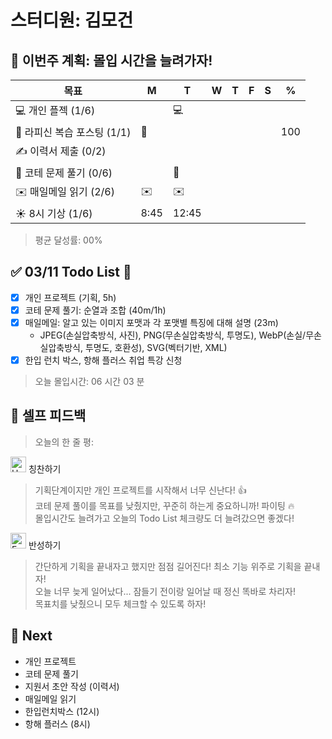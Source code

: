 # 스터디원: 김모건

## 🚀 이번주 계획: 몰입 시간을 늘려가자!

| 목표                        | M    | T     | W   | T   | F   | S   | %   |
| --------------------------- | ---- | ----- | --- | --- | --- | --- | --- |
| 💻 개인 플젝 (1/6)          |      | 💻    |     |     |     |     |     |
| 📜 라피신 복습 포스팅 (1/1) | 📜   |       |     |     |     |     | 100 |
| ✍️ 이력서 제출 (0/2)        |      |       |     |     |     |     |     |
| 🔢 코테 문제 풀기 (0/6)     |      | 🔢    |     |     |     |     |     |
| ✉️ 매일메일 읽기 (2/6)      | ✉️   | ✉️    |     |     |     |     |     |
| ☀️ 8시 기상 (1/6)           | 8:45 | 12:45 |     |     |     |     |     |

> 평균 달성률: 00%<br>

## ✅ 03/11 Todo List 🌸

- [x] 개인 프로젝트 (기획, 5h)
- [x] 코테 문제 풀기: 순열과 조합 (40m/1h)
- [x] 매일메일: 알고 있는 이미지 포맷과 각 포맷별 특징에 대해 설명 (23m)
  - JPEG(손실압축방식, 사진), PNG(무손실압축방식, 투명도), WebP(손실/무손실압축방식, 투명도, 호환성), SVG(벡터기반, XML)
- [x] 한입 런치 박스, 항해 플러스 취업 특강 신청

> 오늘 몰입시간: 06 시간 03 분<br>

## 🎉 셀프 피드백

> 오늘의 한 줄 평: <br>

<img src="https://raw.githubusercontent.com/Tarikul-Islam-Anik/Animated-Fluent-Emojis/master/Emojis/Smilies/Hugging%20Face.png" alt="Hugging Face" width="25" height="25"> 칭찬하기 </img>

> 기획단계이지만 개인 프로젝트를 시작해서 너무 신난다! 👍 <br>
> 코테 문제 풀이를 목표를 낮췄지만, 꾸준히 하는게 중요하니까! 파이팅 🔥<br>
> 몰입시간도 늘려가고 오늘의 Todo List 체크량도 더 늘려갔으면 좋겠다! <br>

<img src="https://raw.githubusercontent.com/Tarikul-Islam-Anik/Animated-Fluent-Emojis/master/Emojis/Smilies/Face%20with%20Monocle.png" alt="Face with Monocle" width="25" height="25"> 반성하기</img>

> 간단하게 기획을 끝내자고 했지만 점점 길어진다! 최소 기능 위주로 기획을 끝내자! <br>
> 오늘 너무 늦게 일어났다... 잠들기 전이랑 일어날 때 정신 똑바로 차리자! <br>
> 목표치를 낮췄으니 모두 체크할 수 있도록 하자!<br>

## 🌱 Next

- 개인 프로젝트
- 코테 문제 풀기
- 지원서 초안 작성 (이력서)
- 매일메일 읽기
- 한입런치박스 (12시)
- 항해 플러스 (8시)
